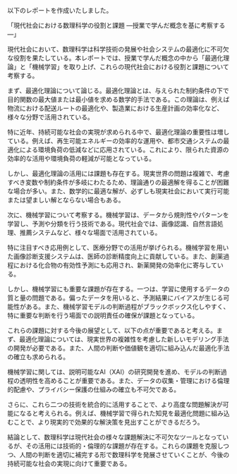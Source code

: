 以下のレポートを作成いたしました。

「現代社会における数理科学の役割と課題 ―授業で学んだ概念を基に考察する―」

現代社会において、数理科学は科学技術の発展や社会システムの最適化に不可欠な役割を果たしている。本レポートでは、授業で学んだ概念の中から「最適化理論」と「機械学習」を取り上げ、これらの現代社会における役割と課題について考察する。

まず、最適化理論について論じる。最適化理論とは、与えられた制約条件の下で目的関数の最大値または最小値を求める数学的手法である。この理論は、例えば物流における配送ルートの最適化や、製造業における生産計画の効率化など、様々な分野で活用されている。

特に近年、持続可能な社会の実現が求められる中で、最適化理論の重要性は増している。例えば、再生可能エネルギーの効率的な運用や、都市交通システムの最適化による環境負荷の低減などに応用されている。これにより、限られた資源の効率的な活用や環境負荷の軽減が可能となっている。

しかし、最適化理論の活用には課題も存在する。現実世界の問題は複雑で、考慮すべき変数や制約条件が多岐にわたるため、理論通りの最適解を得ることが困難な場合が多い。また、数学的に最適な解が、必ずしも現実社会において実行可能または望ましい解とならない場合もある。

次に、機械学習について考察する。機械学習は、データから規則性やパターンを学習し、予測や分類を行う技術である。現代社会では、画像認識、自然言語処理、推薦システムなど、様々な場面で活用されている。

特に注目すべき応用例として、医療分野での活用が挙げられる。機械学習を用いた画像診断支援システムは、医師の診断精度向上に貢献している。また、創薬過程における化合物の有効性予測にも応用され、新薬開発の効率化に寄与している。

しかし、機械学習にも重要な課題が存在する。一つは、学習に使用するデータの質と量の問題である。偏ったデータを用いると、予測結果にバイアスが生じる可能性がある。また、機械学習モデルの判断過程がブラックボックス化しやすく、特に重要な判断を行う場面での説明責任の確保が課題となっている。

これらの課題に対する今後の展望として、以下の点が重要であると考える。まず、最適化理論については、現実世界の複雑性を考慮した新しいモデリング手法の開発が必要である。また、人間の判断や価値観を適切に組み込んだ最適化手法の確立も求められる。

機械学習に関しては、説明可能なAI（XAI）の研究開発を進め、モデルの判断過程の透明性を高めることが重要である。また、データの収集・管理における倫理的配慮や、プライバシー保護の仕組みの確立も不可欠である。

さらに、これら二つの技術を統合的に活用することで、より高度な問題解決が可能になると考えられる。例えば、機械学習で得られた知見を最適化問題に組み込むことで、より現実的で効果的な解決策を見出すことができるだろう。

結論として、数理科学は現代社会の様々な課題解決に不可欠なツールとなっているが、その活用には技術的・倫理的な課題が存在する。これらの課題を克服しつつ、人間の判断を適切に補完する形で数理科学を発展させていくことが、今後の持続可能な社会の実現に向けて重要である。